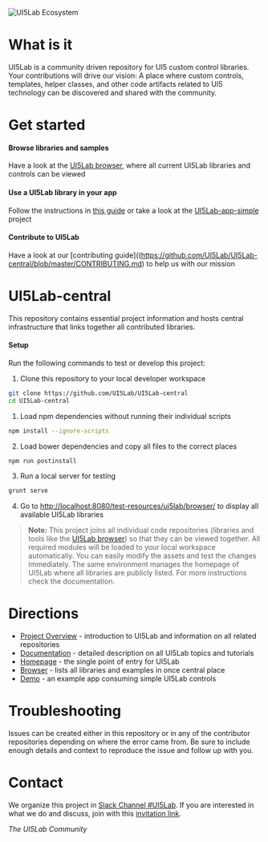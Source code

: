 ![UI5Lab Ecosystem](https://github.com/UI5Lab/UI5Lab-central/raw/master/docs/UI5LabLogoPhoenix.png)

# What is it

UI5Lab is a community driven repository for UI5 custom control libraries. Your contributions will drive our vision: A place where custom controls, templates, helper classes, and other code artifacts related to UI5 technology can be discovered and shared with the community. 

# Get started

#### Browse libraries and samples
Have a look at the [UI5Lab browser](https://ui5lab.io/browser), where all current UI5Lab libraries and controls can be viewed

#### Use a UI5Lab library in your app
Follow the instructions in [this guide](https://github.com/UI5Lab/UI5Lab-central/blob/master/docs/ConsumeLibrary.md) or take a look at the [UI5Lab-app-simple](https://github.com/UI5Lab/UI5Lab-app-simple) project 

#### Contribute to UI5Lab
Have a look at our [contributing guide]((https://github.com/UI5Lab/UI5Lab-central/blob/master/CONTRIBUTING.md) to help us with our mission

# UI5Lab-central
This repository contains essential project information and hosts central infrastructure that links together all contributed libraries.

#### Setup

Run the following commands to test or develop this project:

1. Clone this repository to your local developer workspace
```sh
git clone https://github.com/UI5Lab/UI5Lab-central
cd UI5Lab-central
```
1. Load npm dependencies without running their individual scripts
```sh
npm install --ignore-scripts
```
2. Load bower dependencies and copy all files to the correct places 
```sh
npm run postinstall
``` 
3. Run a local server for testing 
```sh
grunt serve
```

4. Go to [http://localhost:8080/test-resources/ui5lab/browser/](http://localhost:8080/test-resources/ui5lab/browser/) to display all available UI5Lab libraries

> **Note:** This project joins all individual code repositories (libraries and tools like the [UI5Lab browser](https://github.com/UI5Lab/UI5Lab-browser)) so that they can be viewed together. All required modules will be loaded to your local workspace automatically. You can easily modify the assets and test the changes immediately. The same environment manages the homepage of UI5Lab where all libraries are publicly listed. For more instructions check the documentation.

# Directions 

* [Project Overview](https://github.com/UI5Lab/UI5Lab-central/blob/master/docs/Overview.md) - introduction to UI5Lab and information on all related repositories
* [Documentation](https://github.com/UI5Lab/UI5Lab-central/tree/master/docs) - detailed description on all UI5Lab topics and tutorials   
* [Homepage](https://ui5lab.io) - the single point of entry for UI5Lab
* [Browser](https://ui5lab.io/browser) - lists all libraries and examples in once central place
* [Demo](https://ui5lab.github.io/UI5Lab-app-simple/index.html) - an example app consuming simple UI5Lab controls

# Troubleshooting
Issues can be created either in this repository or in any of the contributor repositories depending on where the error came from.
Be sure to include enough details and context to reproduce the issue and follow up with you. 

# Contact
We organize this project in [Slack Channel #UI5Lab](https://openui5.slack.com/messages/UI5lab).
If you are interested in what we do and discuss, join with this [invitation link](http://slackui5invite.herokuapp.com/).


*The UI5Lab Community*

